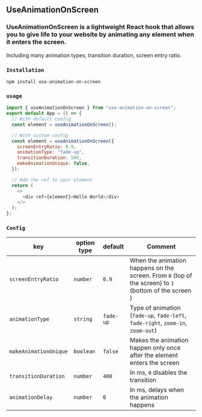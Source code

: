 ## UseAnimationOnScreen

### UseAnimationOnScreen is a lightweight React hook that allows you to give life to your website by animating any element when it enters the screen.

Including many animation types, transition duration, screen entry ratio.

### `Installation`

```
npm install use-animation-on-screen
```

### `usage`

```javascript
import { useAnimationOnScreen } from "use-animation-on-screen";
export default App = () => {
  // With default config
  const element = useAnimationOnScreen();

  // With custom config
  const element = useAnimationOnScreen({
    screenEntryRatio: 0.9,
    animationType: "fade-up",
    transitionDuration: 500,
    makeAnimationUnique: false,
  });

  // Add the ref to your element
  return (
    <>
      <div ref={element}>Hello World</div>
    </>
  );
};
```

### `Config`

| key                   | option type | default   | Comment                                                                                               |
| --------------------- | ----------- | --------- | ----------------------------------------------------------------------------------------------------- |
| `screenEntryRatio`    | `number`    | `0.9`     | When the animation happens on the screen. From `0` (top of the screen) to `1` (bottom of the screen ) |
| `animationType`       | `string`    | `fade-up` | Type of animation (`fade-up`, `fade-left`, `fade-right`, `zoom-in`, `zoom-out`)                       |
| `makeAnimationUnique` | `boolean`   | `false`   | Makes the animation happen only once after the element enters the screen                              |
| `transitionDuration`  | `number`    | `400`     | In ms, `0` disables the transition                                                                    |
| `animationDelay`      | `number`    | `0`       | In ms, delays when the animation happens                                                              |
